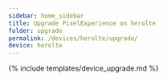 ```yaml
---
sidebar: home_sidebar
title: Upgrade PixelExperience on herolte
folder: upgrade
permalink: /devices/herolte/upgrade/
device: herolte
---
```

{% include templates/device_upgrade.md %}
